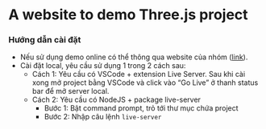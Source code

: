 # A website to demo Three.js project
### Hướng dẫn cài đặt
- Nếu sử dụng demo online có thể thông qua website của nhóm ([link](https://mhd-team.netlify.app)).
- Cài đặt local, yêu cầu sử dụng 1 trong 2 cách sau:
  - Cách 1: Yêu cầu có VSCode + extension Live Server. Sau khi cài xong mở project bằng VSCode và click vào “Go Live” ở thanh status bar để mở server local.
  - Cách 2: Yêu cầu có NodeJS + package live-server
    - Bước 1: Bật command prompt, trỏ tới thư mục chứa project
    - Bước 2: Nhập câu lệnh ```live-server```
